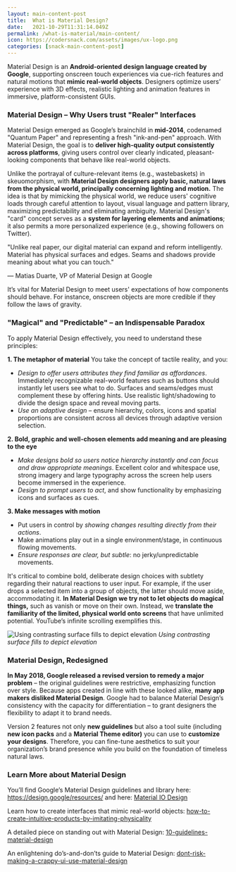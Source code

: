 ```yaml
---
layout: main-content-post
title:  What is Material Design?
date:   2021-10-29T11:31:14.049Z
permalink: /what-is-material/main-content/
icon: https://codersnack.com/assets/images/ux-logo.png
categories: [snack-main-content-post]
---
```


Material Design is an **Android-oriented design language created by Google**, supporting onscreen touch experiences via cue-rich features and natural motions that **mimic real-world objects**. Designers optimize users’ experience with 3D effects, realistic lighting and animation features in immersive, platform-consistent GUIs.

### Material Design – Why Users trust "Realer" Interfaces

Material Design emerged as Google’s brainchild in **mid-2014**, codenamed "Quantum Paper" and representing a fresh "ink-and-pen" approach. With Material Design, the goal is to **deliver high-quality output consistently across platforms**, giving users control over clearly indicated, pleasant-looking components that behave like real-world objects. 

Unlike the portrayal of culture-relevant items (e.g., wastebaskets) in skeuomorphism, with **Material Design designers apply basic, natural laws from the physical world, principally concerning lighting and motion.** The idea is that by mimicking the physical world, we reduce users' cognitive loads through careful attention to layout, visual language and pattern library, maximizing predictability and eliminating ambiguity. Material Design's "card" concept serves as a **system for layering elements and animations**; it also permits a more personalized experience (e.g., showing followers on Twitter).

"Unlike real paper, our digital material can expand and reform intelligently. Material has physical surfaces and edges. Seams and shadows provide meaning about what you can touch."

— Matias Duarte, VP of Material Design at Google

It’s vital for Material Design to meet users' expectations of how components should behave. For instance, onscreen objects are more credible if they follow the laws of gravity.

### "Magical" and "Predictable" – an Indispensable Paradox

To apply Material Design effectively, you need to understand these principles:

**1. The metaphor of material**
You take the concept of tactile reality, and you:

- *Design to offer users attributes they find familiar as affordances*. Immediately recognizable real-world features such as buttons should instantly let users see what to do. Surfaces and seams/edges must complement these by offering hints. Use realistic light/shadowing to divide the design space and reveal moving parts.
- *Use an adaptive design* – ensure hierarchy, colors, icons and spatial proportions are consistent across all devices through adaptive version selection.

**2. Bold, graphic and well-chosen elements add meaning and are pleasing to the eye**
- *Make designs bold so users notice hierarchy instantly and can focus and draw appropriate meanings*. Excellent color and whitespace use, strong imagery and large typography across the screen help users become immersed in the experience.
- *Design to prompt users to act*, and show functionality by emphasizing icons and surfaces as cues.

**3. Make messages with motion**
- Put users in control by *showing changes resulting directly from their actions*.
- Make animations play out in a single environment/stage, in continuous flowing movements.
- *Ensure responses are clear, but subtle*: no jerky/unpredictable movements.

It's critical to combine bold, deliberate design choices with subtlety regarding their natural reactions to user input. For example, if the user drops a selected item into a group of objects, the latter should move aside, accommodating it. **In Material Design we try not to let objects do magical things,** such as vanish or move on their own. Instead, we **translate the familiarity of the limited, physical world onto screens** that have unlimited potential. YouTube’s infinite scrolling exemplifies this.

![Using contrasting surface fills to depict elevation](https://codersnack.com/assets/images/ux-contrast-elevation.png)
*Using contrasting surface fills to depict elevation*

### Material Design, Redesigned

**In May 2018, Google released a revised version to remedy a major problem** – the original guidelines were restrictive, emphasizing function over style. Because apps created in line with these looked alike, **many app makers disliked Material Design**. Google had to balance Material Design’s consistency with the capacity for differentiation – to grant designers the flexibility to adapt it to brand needs. 

Version 2 features not only **new guidelines** but also a tool suite (including **new icon packs** and a **Material Theme editor)** you can use to **customize your designs**. Therefore, you can fine-tune aesthetics to suit your organization’s brand presence while you build on the foundation of timeless natural laws.

### Learn More about Material Design

You’ll find Google’s Material Design guidelines and library here: https://design.google/resources/ and here: [Material IO Design](https://material.io/design/)

Learn how to create interfaces that mimic real-world objects: 
[how-to-create-intuitive-products-by-imitating-physicality](https://www.interaction-design.org/courses/how-to-create-intuitive-products-by-imitating-physicality)

A detailed piece on standing out with Material Design: 
[10-guidelines-material-design](https://usabilitygeek.com/10-guidelines-material-design/)

An enlightening do’s-and-don’ts guide to Material Design: 
[dont-risk-making-a-crappy-ui-use-material-design](https://uxplanet.org/dont-risk-making-a-crappy-ui-use-material-design-520ebaceffe4)